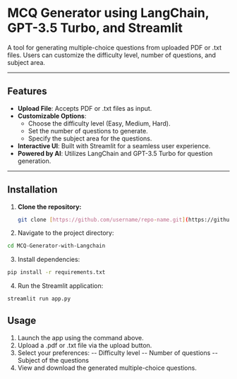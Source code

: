 # **MCQ Generator using LangChain, GPT-3.5 Turbo, and Streamlit**

A tool for generating multiple-choice questions from uploaded PDF or .txt files. Users can customize the difficulty level, number of questions, and subject area.

---

## **Features**
- **Upload File**: Accepts PDF or .txt files as input.
- **Customizable Options**: 
  - Choose the difficulty level (Easy, Medium, Hard).
  - Set the number of questions to generate.
  - Specify the subject area for the questions.
- **Interactive UI**: Built with Streamlit for a seamless user experience.
- **Powered by AI**: Utilizes LangChain and GPT-3.5 Turbo for question generation.

---

## **Installation**

1. **Clone the repository:**
   ```bash
   git clone [https://github.com/username/repo-name.git](https://github.com/dibahk/MCQ-Generator-with-Langchain.git)

2. Navigate to the project directory:
  ```bash
  cd MCQ-Generator-with-Langchain
```
3. Install dependencies:
```bash
pip install -r requirements.txt
```
4. Run the Streamlit application:
```bash
streamlit run app.py
```
## **Usage**
1. Launch the app using the command above.
2. Upload a .pdf or .txt file via the upload button.
3. Select your preferences:
  -- Difficulty level
  -- Number of questions
  -- Subject of the questions
4. View and download the generated multiple-choice questions.
